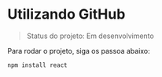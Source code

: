 <h1>Utilizando GitHub</h1>

> Status do projeto: Em desenvolvimento

Para rodar o projeto, siga os passoa abaixo:

```
npm install react
```
